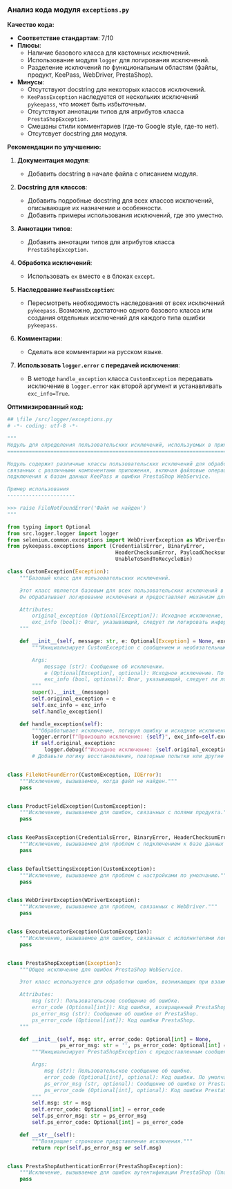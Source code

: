 ### **Анализ кода модуля `exceptions.py`**

**Качество кода:**

- **Соответствие стандартам**: 7/10
- **Плюсы**:
    - Наличие базового класса для кастомных исключений.
    - Использование модуля `logger` для логирования исключений.
    - Разделение исключений по функциональным областям (файлы, продукт, KeePass, WebDriver, PrestaShop).
- **Минусы**:
    - Отсутствуют docstring для некоторых классов исключений.
    - `KeePassException` наследуется от нескольких исключений `pykeepass`, что может быть избыточным.
    - Отсутствуют аннотации типов для атрибутов класса `PrestaShopException`.
    - Смешаны стили комментариев (где-то Google style, где-то нет).
    - Отсутсвует docstring для модуля.

**Рекомендации по улучшению:**

1.  **Документация модуля**:
    - Добавить docstring в начале файла с описанием модуля.

2.  **Docstring для классов**:
    - Добавить подробные docstring для всех классов исключений, описывающие их назначение и особенности.
    - Добавить примеры использования исключений, где это уместно.

3.  **Аннотации типов**:
    - Добавить аннотации типов для атрибутов класса `PrestaShopException`.

4.  **Обработка исключений**:
    - Использовать `ex` вместо `e` в блоках `except`.

5.  **Наследование `KeePassException`**:
    - Пересмотреть необходимость наследования от всех исключений `pykeepass`. Возможно, достаточно одного базового класса или создания отдельных исключений для каждого типа ошибки `pykeepass`.

6.  **Комментарии**:
    - Сделать все комментарии на русском языке.

7. **Использовать `logger.error` с передачей исключения**:
    - В методе `handle_exception` класса `CustomException` передавать исключение в `logger.error` как второй аргумент и устанавливать `exc_info=True`.

**Оптимизированный код:**

```python
## \file /src/logger/exceptions.py
# -*- coding: utf-8 -*-

"""
Модуль для определения пользовательских исключений, используемых в приложении.
=============================================================================

Модуль содержит различные классы пользовательских исключений для обработки ошибок,
связанных с различными компонентами приложения, включая файловые операции, поля продуктов,
подключения к базам данных KeePass и ошибки PrestaShop WebService.

Пример использования
----------------------

>>> raise FileNotFoundError('Файл не найден')
"""

from typing import Optional
from src.logger.logger import logger
from selenium.common.exceptions import WebDriverException as WDriverException
from pykeepass.exceptions import (CredentialsError, BinaryError,
                                   HeaderChecksumError, PayloadChecksumError,
                                   UnableToSendToRecycleBin)

class CustomException(Exception):
    """Базовый класс для пользовательских исключений.

    Этот класс является базовым для всех пользовательских исключений в приложении.
    Он обрабатывает логирование исключения и предоставляет механизм для работы с исходным исключением, если оно существует.

    Attributes:
        original_exception (Optional[Exception]): Исходное исключение, вызвавшее это пользовательское исключение, если есть.
        exc_info (bool): Флаг, указывающий, следует ли логировать информацию об исключении.
    """

    def __init__(self, message: str, e: Optional[Exception] = None, exc_info: bool = True):
        """Инициализирует CustomException с сообщением и необязательным исходным исключением.

        Args:
            message (str): Сообщение об исключении.
            e (Optional[Exception], optional): Исходное исключение. По умолчанию None.
            exc_info (bool, optional): Флаг, указывающий, следует ли логировать информацию об исключении. По умолчанию True.
        """
        super().__init__(message)
        self.original_exception = e
        self.exc_info = exc_info
        self.handle_exception()

    def handle_exception(self):
        """Обрабатывает исключение, логируя ошибку и исходное исключение, если оно доступно."""
        logger.error(f"Произошло исключение: {self}", exc_info=self.exc_info) # Логируем основную информацию об исключении
        if self.original_exception:
            logger.debug(f"Исходное исключение: {self.original_exception}") # Дополнительная информация об исходном исключении, если оно есть
        # Добавьте логику восстановления, повторные попытки или другие обработки по мере необходимости.


class FileNotFoundError(CustomException, IOError):
    """Исключение, вызываемое, когда файл не найден."""
    pass


class ProductFieldException(CustomException):
    """Исключение, вызываемое для ошибок, связанных с полями продукта."""
    pass


class KeePassException(CredentialsError, BinaryError, HeaderChecksumError, PayloadChecksumError, UnableToSendToRecycleBin):
    """Исключение, вызываемое для проблем с подключением к базе данных KeePass."""
    pass


class DefaultSettingsException(CustomException):
    """Исключение, вызываемое для проблем с настройками по умолчанию."""
    pass


class WebDriverException(WDriverException):
    """Исключение, вызываемое для проблем, связанных с WebDriver."""
    pass


class ExecuteLocatorException(CustomException):
    """Исключение, вызываемое для ошибок, связанных с исполнителями локаторов."""
    pass


class PrestaShopException(Exception):
    """Общее исключение для ошибок PrestaShop WebService.

    Этот класс используется для обработки ошибок, возникающих при взаимодействии с PrestaShop WebService.

    Attributes:
        msg (str): Пользовательское сообщение об ошибке.
        error_code (Optional[int]): Код ошибки, возвращенный PrestaShop.
        ps_error_msg (str): Сообщение об ошибке от PrestaShop.
        ps_error_code (Optional[int]): Код ошибки PrestaShop.
    """

    def __init__(self, msg: str, error_code: Optional[int] = None,
                 ps_error_msg: str = '', ps_error_code: Optional[int] = None):
        """Инициализирует PrestaShopException с предоставленным сообщением и деталями ошибки.

        Args:
            msg (str): Пользовательское сообщение об ошибке.
            error_code (Optional[int], optional): Код ошибки. По умолчанию None.
            ps_error_msg (str, optional): Сообщение об ошибке от PrestaShop. По умолчанию ''.
            ps_error_code (Optional[int], optional): Код ошибки PrestaShop. По умолчанию None.
        """
        self.msg: str = msg
        self.error_code: Optional[int] = error_code
        self.ps_error_msg: str = ps_error_msg
        self.ps_error_code: Optional[int] = ps_error_code

    def __str__(self):
        """Возвращает строковое представление исключения."""
        return repr(self.ps_error_msg or self.msg)


class PrestaShopAuthenticationError(PrestaShopException):
    """Исключение, вызываемое для ошибок аутентификации PrestaShop (Unauthorized)."""
    pass